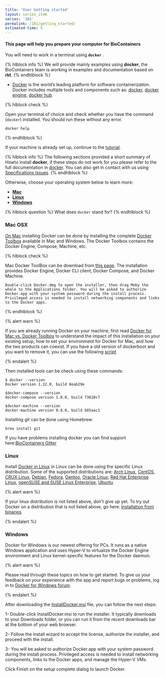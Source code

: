```yaml
---
title: 'User Getting started'
layout: series_item
series: '101'
permalink: /101/getting_started/
estimated-time: 5
---
```


#### This page will help you prepare your computer for BioContainers

You will need to work in a terminal using __`docker`__ .

{% hlblock info %}
We will provide mainly examples using **docker**, the BioContainers team is working in examples and documentation based on **rkt**.
{% endhlblock %}

* [Docker](https://www.docker.com/) is the world’s leading platform for software containerization. Docker includes multiple tools and components such as:
 [docker](https://docs.docker.com/), [docker engine](https://docs.docker.com/engine/installation/), [docker hub](https://docs.docker.com/docker-hub/).


{% hlblock check %}

Open your terminal of choice and check whether you have the command (`docker`) installed. You should run these without
any error.

~~~
docker help
~~~

{% endhlblock %}

If your machine is already set up, continue to the [tutorial](/101/modularity).

{% hlblock info %}
The following sections provided a short summary of Howto install **docker**, if these steps do not work for you please refer to the
full documentation in [docker](https://docs.docker.com/). You can also get in contact with us using [Specifications Issues](https://github.com/BioContainers/specs).
{% endhlblock %}


Otherwise, choose your operating system below to learn more:

- [__Mac__](#mac)
- [__Linux__](#linux)
- [__Windows__](#windows)

{% hlblock question %}
What does `docker` stand for?
{% endhlblock %}

<a name="mac"></a>

### Mac OSX

[On Mac](https://docs.docker.com/docker-for-mac/) installing Docker can be done by installing the complete [Docker Toolbox](https://www.docker.com/products/docker-toolbox) available in Mac and Windows. The Docker Toolbox
contains the Docker Engine, Compose, Machine, etc.

{% hlblock check %}

Mac Docker ToolBox can be download from [this page](https://docs.docker.com/docker-for-mac/). The installation provides Docker Engine, Docker CLI client, Docker Compose, and Docker Machine.

~~~
Double-click Docker.dmg to open the installer, then drag Moby the whale to the Applications folder. You will be asked to authorize Docker.app with your system password during the install process. Privileged access is needed to install networking components and links to the Docker apps.
~~~

{% endhlblock %}

{% alert warn %}

If you are already running Docker on your machine, first read [Docker for Mac vs. Docker Toolbox](https://docs.docker.com/docker-for-mac/docker-toolbox/) to understand the impact of this installation on your existing setup, how to set your environment for Docker for Mac, and how the two products can coexist.
If you have a old version of dockerboot and you want to remove it, you can use the following [script](/faqs/manually-remove-dockerboot)

{% endalert %}

Then installed tools can be check using these commands:

~~~
$ docker --version
Docker version 1.12.0, build 8eab29e

$docker-compose --version
docker-compose version 1.8.0, build f3628c7

$docker-machine --version
docker-machine version 0.8.0, build b85aac1

~~~

Installing git can be done using Homebrew:

~~~
brew install git
~~~

If you have problems installing docker you can find support here:[BioContainers Gitter](https://gitter.im/biocontainers/Lobby)

<a name="linux"></a>

### Linux

Install [Docker in Linux](https://docs.docker.com/engine/installation/)  in Linux can be done using the specific Linux distribution. Some of the supported distributions are:
[Arch Linux](https://docs.docker.com/engine/installation/linux/archlinux/), [CentOS](https://docs.docker.com/engine/installation/linux/centos/), [CRUX Linux](https://docs.docker.com/engine/installation/linux/cruxlinux/),
[Debian](https://docs.docker.com/engine/installation/linux/debian/), [Fedora](https://docs.docker.com/engine/installation/linux/fedora/), [Gentoo](https://docs.docker.com/engine/installation/linux/gentoolinux/),
[Oracle Linux](https://docs.docker.com/engine/installation/linux/oracle/), [Red Hat Enterprise Linux](https://docs.docker.com/engine/installation/linux/rhel/), [openSUSE and SUSE Linux Enterprise](https://docs.docker.com/engine/installation/linux/SUSE/),
[Ubuntu](https://docs.docker.com/engine/installation/linux/ubuntulinux/)


{% alert warn %}

If your linux distribution is not listed above, don’t give up yet. To try out Docker on a distribution that is not listed above,
go here: [Installation from binaries](https://docs.docker.com/engine/installation/binaries/).

{% endalert %}


<a name="windows"></a>

### Windows

Docker for Windows is our newest offering for PCs. It runs as a native Windows application and uses Hyper-V to virtualize the Docker Engine environment and Linux kernel-specific features for the Docker daemon.

{% alert warn %}

Please read through these topics on how to get started. To give us your feedback on your experience with the app and report bugs or problems,
log in to [Docker for Windows forum](https://forums.docker.com/c/docker-for-windows).

{% endalert %}

After downloading the [InstallDocker.msi](https://download.docker.com/win/stable/InstallDocker.msi) file, you can follow the next steps:

1- Double-click InstallDocker.msi to run the installer. It typically downloads to your Downloads folder, or you can run it from the recent downloads bar at the bottom of your web browser.

2- Follow the install wizard to accept the license, authorize the installer, and proceed with the install.

3- You will be asked to authorize Docker.app with your system password during the install process. Privileged access is needed to install networking components, links to the Docker apps, and manage the Hyper-V VMs.

Click Finish on the setup complete dialog to launch Docker.

